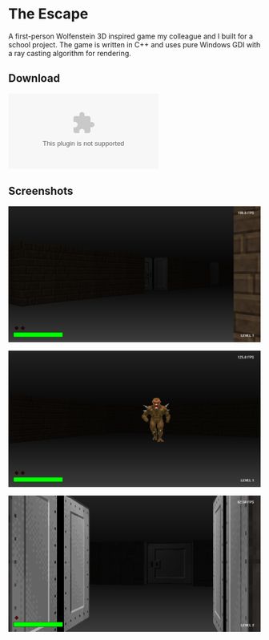 # The Escape

A first-person Wolfenstein 3D inspired game my colleague and I built for a school project. The game is written in C++ and uses pure Windows GDI with a ray casting algorithm for rendering.

## Download

![The Escape v1.0](https://github.com/mirzahalilcevic/TheEscape/releases/download/v1.0/TheEscape.zip)

## Screenshots

![screenshot1](screenshots/screenshot1.png)

![screenshot2](screenshots/screenshot2.png)

![screenshot3](screenshots/screenshot3.png)

